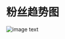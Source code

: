 # 粉丝趋势图

![image text](https://github.com/vmp65l3/fans_count/blob/main/%E7%B2%89%E4%B8%9D%E6%95%B0%E8%B6%8B%E5%8A%BF.jpg)
